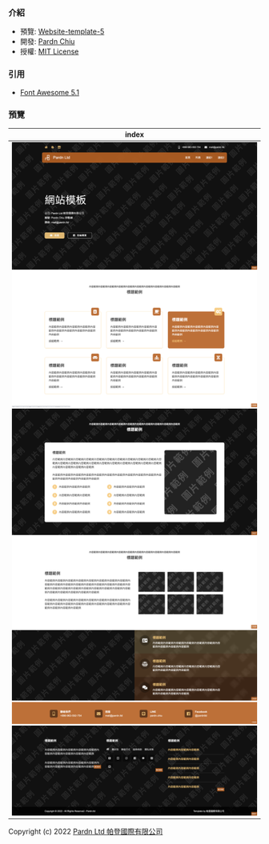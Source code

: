 ### 介紹
- 預覽: [Website-template-5](https://pardnchiu.github.io/website-template-5/)
- 開發: [Pardn Chiu](mailto:chiuchingwei@icloud.com)
- 授權: [MIT License](./LICENSE)
### 引用
- [Font Awesome 5.1](https://fontawesome.com)
### 預覽
| index |
|---|
| ![T004](./preview/T005.png) ![C026](./preview/C026.png) ![C027](./preview/C027.png) ![C028](./preview/C028.png) ![C029](./preview/C029.png) ![C025](./preview/C025.png) ![B001](./preview/B001.png) |
Copyright (c) 2022 [Pardn Ltd 帕登國際有限公司](https://facebook.com/pardnltd)
